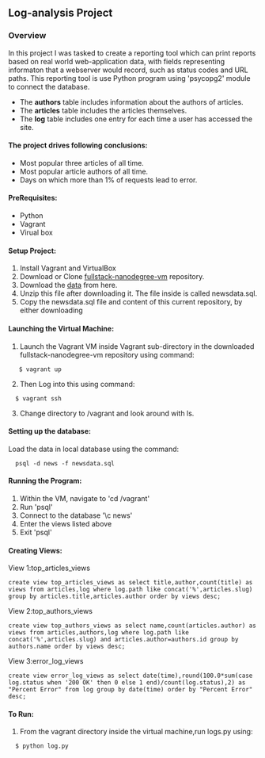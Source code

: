 ## Log-analysis Project

### Overview

In this project I was tasked to create a reporting tool which can print reports based on real world web-application data, with fields representing informaton that a webserver would record, such as status codes and URL paths. This reporting tool is use Python program using  'psycopg2' module to connect the database.
  * The **authors** table includes information about the authors of articles.
  * The **articles** table includes the articles themselves.
  * The **log** table includes one entry for each time a user has accessed the site.
  
#### The project drives following conclusions:
   * Most popular three articles of all time.
   * Most popular article authors of all time.
   * Days on which more than 1% of requests lead to error.
   
#### PreRequisites:
  * Python
  * Vagrant
  * Virual box

#### Setup Project:
  1. Install Vagrant and VirtualBox
  2. Download or Clone [fullstack-nanodegree-vm](https://github.com/udacity/fullstack-nanodegree-vm) repository.
  3. Download the [data](https://d17h27t6h515a5.cloudfront.net/topher/2016/August/57b5f748_newsdata/newsdata.zip) from here.
  4. Unzip this file after downloading it. The file inside is called newsdata.sql.
  5. Copy the newsdata.sql file and content of this current repository, by either downloading 


#### Launching the Virtual Machine:
  1. Launch the Vagrant VM inside Vagrant sub-directory in the downloaded fullstack-nanodegree-vm repository using command:
 ```
    $ vagrant up
  ```
  2. Then Log into this using command:
   
  ```
    $ vagrant ssh
  ```
  3. Change directory to /vagrant and look around with ls.
  
#### Setting up the database:
 Load the data in local database using the command:
   
  ```
    psql -d news -f newsdata.sql
  ```
    
#### Running the Program:
1. Within the VM, navigate to 'cd  /vagrant'
2. Run 'psql'
3. Connect to the database '\c  news'
4. Enter the views listed above
5. Exit 'psql'


#### Creating Views:
View 1:top_articles_views
```
create view top_articles_views as select title,author,count(title) as views from articles,log where log.path like concat('%',articles.slug) group by articles.title,articles.author order by views desc;
```

View 2:top_authors_views
```
create view top_authors_views as select name,count(articles.author) as views from articles,authors,log where log.path like concat('%',articles.slug) and articles.author=authors.id group by authors.name order by views desc;
```
View 3:error_log_views
```
create view error_log_views as select date(time),round(100.0*sum(case log.status when '200 OK' then 0 else 1 end)/count(log.status),2) as "Percent Error" from log group by date(time) order by "Percent Error" desc;
```

#### To Run:
  1. From the vagrant directory inside the virtual machine,run logs.py using:
  ```
    $ python log.py
  ```
